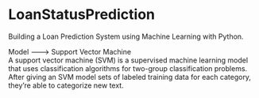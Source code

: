 # LoanStatusPrediction
Building a Loan Prediction System using Machine Learning with Python.<br />

Model ---> Support Vector Machine<br />
A support vector machine (SVM) is a supervised machine learning model that uses classification algorithms for two-group classification problems. After giving an SVM model sets of labeled training data for each category, they’re able to categorize new text.
